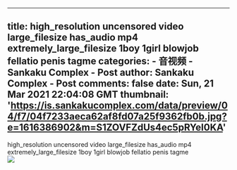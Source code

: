 
---
title: high_resolution uncensored video large_filesize has_audio mp4 extremely_large_filesize 1boy 1girl blowjob fellatio penis tagme
categories: 
    - 音视频
    - Sankaku Complex - Post
author: Sankaku Complex - Post
comments: false
date: Sun, 21 Mar 2021 22:04:08 GMT
thumbnail: 'https://is.sankakucomplex.com/data/preview/04/f7/04f7233aeca62af8fd07a25f9362fb0b.jpg?e=1616386902&m=S1ZOVFZdUs4ec5pRYeI0KA'
---

<div>   
high_resolution uncensored video large_filesize has_audio mp4 extremely_large_filesize 1boy 1girl blowjob fellatio penis tagme<br> <div xmlns="http://www.w3.org/1999/xhtml"> <a title="high_resolution uncensored video large_filesize has_audio mp4 extremely_large_filesize 1boy 1girl blowjob fellatio penis tagme" target="_blank" href="https://idol.sankakucomplex.com/post/show/767931"> <img src="https://is.sankakucomplex.com/data/preview/04/f7/04f7233aeca62af8fd07a25f9362fb0b.jpg?e=1616386902&m=S1ZOVFZdUs4ec5pRYeI0KA" referrerpolicy="no-referrer"> </a> </div>   
</div>
            